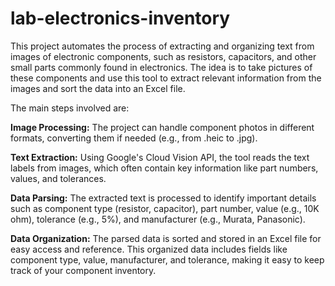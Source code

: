 # lab-electronics-inventory
This project automates the process of extracting and organizing text from images of electronic components, such as resistors, capacitors, and other small parts commonly found in electronics. The idea is to take pictures of these components and use this tool to extract relevant information from the images and sort the data into an Excel file.


The main steps involved are:

**Image Processing:** The project can handle component photos in different formats, converting them if needed (e.g., from .heic to .jpg).

**Text Extraction:** Using Google's Cloud Vision API, the tool reads the text labels from images, which often contain key information like part numbers, values, and tolerances.

**Data Parsing:** The extracted text is processed to identify important details such as component type (resistor, capacitor), part number, value (e.g., 10K ohm), tolerance (e.g., 5%), and manufacturer (e.g., Murata, Panasonic).

**Data Organization:** The parsed data is sorted and stored in an Excel file for easy access and reference. This organized data includes fields like component type, value, manufacturer, and tolerance, making it easy to keep track of your component inventory.
